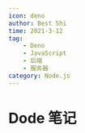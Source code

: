 ```yaml
---
icon: deno
author: Best Shi
time: 2021-3-12
tag:
    - Deno
    - JavaScript
    - 后端
    - 服务器
category: Node.js
---
```


# Dode 笔记
